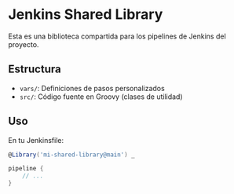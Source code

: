 # Jenkins Shared Library

Esta es una biblioteca compartida para los pipelines de Jenkins del proyecto.

## Estructura

- `vars/`: Definiciones de pasos personalizados
- `src/`: Código fuente en Groovy (clases de utilidad)

## Uso

En tu Jenkinsfile:

```groovy
@Library('mi-shared-library@main') _

pipeline {
    // ...
}
```
